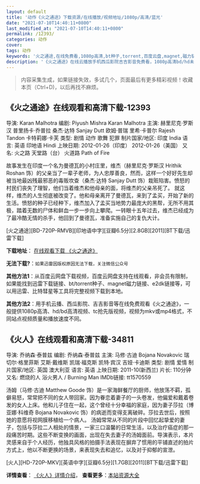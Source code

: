 ```yaml
---
layout: default
title: '动作《火之通途》下载资源/在线播放/视频地址/1080p/高清/蓝光'
date: "2021-07-10T14:40:11+0800"
last_modified_at: "2021-07-10T14:40:11+0800"
permalink: /12393/
categories: 动作
cover:
tags: 动作
keywords: '火之通途,在线免费看,1080p高清,bt种子,torrent,百度云盘,magnet,磁力链,迅雷下载资源'
description: '《火之通途》在线云播放手机西瓜影院吉吉影音免费看，1080p高清bd/hd未删减完整版和tc抢先枪版，mkv/mp4格式，附带bt/torrent种子、magnet/磁力链、百度云盘、网盘资源迅雷下载链接'
---
```


>内容采集生成，如果链接失效，多试几个，页面最后有更多精彩视频！收藏本页（Ctrl+D)，以后再找不麻烦。


## 《火之通途》在线观看和高清下载-12393

导演: Karan Malhotra 编剧: Piyush Mishra Karan Malhotra 主演: 赫里尼克·罗斯汉 普里扬卡·乔普拉 桑杰·达特 Sanjay Dutt 欧姆·普瑞 里希·卡普尔 Rajesh Tandon 卡特莉娜·卡芙 类型: 剧情 动作 歌舞 犯罪 制片国家/地区: 印度 India 语言: 英语 印地语 Hindi 上映日期: 2012-01-26（印度） 2012-01-26（美国） 又名: 火之路 天堂路（台） 火道路 Path of Fire

故事发生在印度一个名为曼德瓦的小村庄里，维杰（赫里尼克·罗斯汉 Hrithik Roshan 饰）的父亲当了一辈子老师，为人忠厚善良，然而，这样一个好好先生却被当地最凶残最邪恶的毒贩坎查（桑杰·达特 Sanjay Dutt 饰）栽赃陷害。愤怒的村民们丧失了理智，他们当着维杰和他母亲的面，将维杰的父亲吊死了。 就这样，维杰的人生彻底被改变了。他和母亲离开了曼德瓦，来到了孟买，开始了新的生活。愤怒的种子已经种下，维杰加入了孟买当地势力最庞大的黑帮，无所不用其极，踏着无数的尸体和鲜血一步一步向上攀爬。一转眼十五年过去，维杰已经成为了最冷酷无情的杀手，他回到了曼德瓦，准备实施自己的复仇大计。


[火之通途][BD-720P-RMVB][印地语中字][豆瓣6.5分][2.8GB][2011][BT下载/迅雷下载]

**下载地址**： [在线观看下载 《火之通途》](https://www.btdx8.com/torrent/path_of_fire_2012.html) 


**无法下载?**：`如果迅雷因版权原因无法下载，关注微信公众号 `

**其他方法1**：从百度云网盘下载视频，百度云网盘支持在线观看，非会员有限制，如果能找到迅雷下载链接、bt/torrent种子、magnet磁力链接、e2dk链接等，可以用迅雷、比特彗星等工具将完整视频下载到本地。

**其他方法2**：用手机云播、西瓜影院、吉吉影音等在线免费观看《火之通途》，一般提供1080p高清、hd/bd高清视频、tc抢先版视频，视频为mkv或mp4格式，不同站点视频质量和播放速度不同。


## 《火人》在线观看和高清下载-34811

导演: 乔纳森·泰普兹 编剧: 乔纳森·泰普兹 主演: 马修·古迪 Bojana Novakovic 瑞切尔·格里菲斯 艾斯·戴维斯 凯瑞·福克斯 凯特·宾汉 吉娅·卡迪斯 类型: 剧情 爱情 制片国家/地区: 英国 澳大利亚 语言: 英语 上映日期: 2011-10(新西兰) 片长: 110分钟 又名: 燃烧的人 浴火男人 / Burning Man IMDb链接: tt1570559

汤姆（马修·古迪 Matthew Goode 饰）是一家海鲜餐厅的厨师，他放荡不羁，孤僻易怒，常常把不同的女人带回家。因为眷恋着妻子的一头卷发，他偏爱和戴着卷发的女人上床。他和儿子住在一起，这个曾经十分幸福的家庭，因为妻子莎拉（博亚娜·科维奇 Bojana Novakovic 饰）的病逝而变得支离破碎。莎拉去世后，按照她的意愿将视网膜移植给一个病人。 汤姆常常从不同的片段中回忆起挚爱的妻子，包括与莎拉二人相处的情景，一家三口温馨的日常生活，以及治疗癌症的那一段痛苦时期。这些不断变换的画面，出现在失去妻子的汤姆面前。导演表示，本片灵感来自于个人经历，他独具风格的拍摄手法表现在摒弃了惯用的平铺直述的拍片方式上，他以不断更换的场景，来表现失去和追忆，以及对于抑郁的宣泄。


[火人][HD-720P-MKV][英语中字][豆瓣6.5分][1.7GB][2011][BT下载/迅雷下载]

**详情查看**： [《火人》详情介绍](/movie/34811/)， **查看更多**：[本站资源大全](/movie/t/all/)

